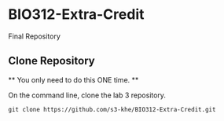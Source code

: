 # BIO312-Extra-Credit
Final Repository

## Clone Repository
** You only need to do this ONE time. **

On the command line, clone the lab 3 repository.
```
git clone https://github.com/s3-khe/BIO312-Extra-Credit.git
```

